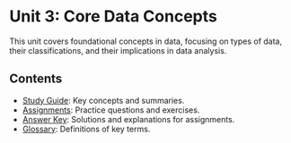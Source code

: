 # Unit 3: Core Data Concepts

This unit covers foundational concepts in data, focusing on types of data, their classifications, and their implications in data analysis.

## Contents
- [Study Guide](./study-guide.md): Key concepts and summaries.
- [Assignments](./assignments.md): Practice questions and exercises.
- [Answer Key](./answer-key.md): Solutions and explanations for assignments.
- [Glossary](./glossary.md): Definitions of key terms.
